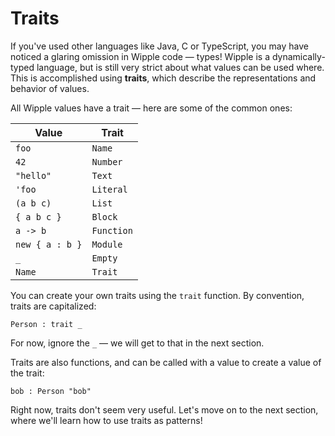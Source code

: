 # Traits

If you've used other languages like Java, C or TypeScript, you may have noticed a glaring omission in Wipple code — types! Wipple is a dynamically-typed language, but is still very strict about what values can be used where. This is accomplished using **traits**, which describe the representations and behavior of values.

All Wipple values have a trait — here are some of the common ones:

| **Value**       | **Trait**  |
| --------------- | ---------- |
| `foo`           | `Name`     |
| `42`            | `Number`   |
| `"hello"`       | `Text`     |
| `'foo`          | `Literal`  |
| `(a b c)`       | `List`     |
| `{ a b c }`     | `Block`    |
| `a -> b `       | `Function` |
| `new { a : b }` | `Module`   |
| `_`             | `Empty`    |
| `Name`          | `Trait`    |

You can create your own traits using the `trait` function. By convention, traits are capitalized:

```wipple
Person : trait _
```

For now, ignore the `_` — we will get to that in the next section.

Traits are also functions, and can be called with a value to create a value of the trait:

```wipple
bob : Person "bob"
```

Right now, traits don't seem very useful. Let's move on to the next section, where we'll learn how to use traits as patterns!
